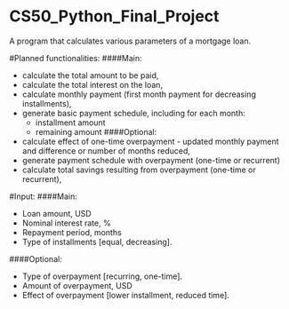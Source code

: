 # CS50_Python_Final_Project

A program that calculates various parameters of a mortgage loan.

#Planned functionalities:
####Main:
- calculate the total amount to be paid,
- calculate the total interest on the loan,
- calculate monthly payment (first month payment for decreasing installments),
- generate basic payment schedule, including for each month:
  - installment amount
  - remaining amount
####Optional:
- calculate effect of one-time overpayment - updated monthly payment and difference or number of months reduced,
- generate payment schedule with overpayment (one-time or recurrent)
- calculate total savings resulting from overpayment (one-time or recurrent),

#Input:
####Main:
- Loan amount, USD
- Nominal interest rate, %
- Repayment period, months
- Type of installments [equal, decreasing].

####Optional:
- Type of overpayment [recurring, one-time].
- Amount of overpayment, USD
- Effect of overpayment [lower installment, reduced time].